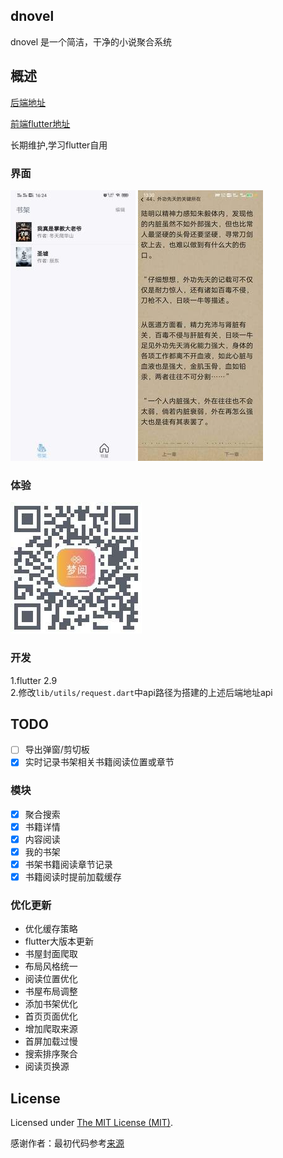 dnovel
------------
dnovel 是一个简洁，干净的小说聚合系统

## 概述

[后端地址](https://github.com/dreamlu/dnovel)

[前端flutter地址](https://github.com/dreamlu/dnovel-flutter)

长期维护,学习flutter自用  

### 界面  
![界面](lib/images/dnovel_flutter.jpeg) ![界面](lib/images/dnovel_read.jpeg)  

### 体验  
![界面](lib/images/dnovel_qrcode.jpeg)  

### 开发  
1.flutter 2.9  
2.修改`lib/utils/request.dart`中api路径为搭建的上述后端地址api  

## TODO
- [ ] 导出弹窗/剪切板
- [x] 实时记录书架相关书籍阅读位置或章节  

### 模块
- [x] 聚合搜索
- [x] 书籍详情
- [x] 内容阅读
- [x] 我的书架
- [x] 书架书籍阅读章节记录
- [x] 书籍阅读时提前加载缓存

### 优化更新
- 优化缓存策略
- flutter大版本更新
- 书屋封面爬取
- 布局风格统一
- 阅读位置优化
- 书屋布局调整
- 添加书架优化
- 首页页面优化
- 增加爬取来源
- 首屏加载过慢
- 搜索排序聚合
- 阅读页换源

## License
Licensed under [The MIT License (MIT)](LICENSE).

感谢作者：最初代码参考[来源](https://github.com/py-novel/client_mobile_flutter)  